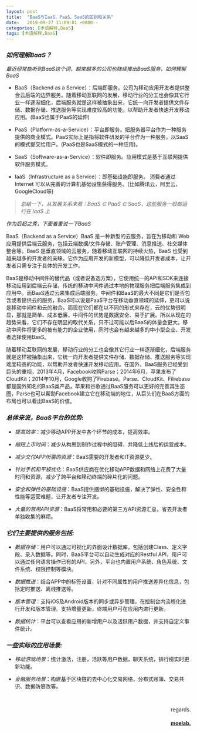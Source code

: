 ```yaml
---
layout: post
title:  "BaaS与IaaS、PaaS、SaaS的区别和关系"
date:   2019-09-27 11:09:01 +0800--
categories: [术语解释,BaaS]
tags: [术语解释,BaaS]  
---
```


### _如何理解BaaS？_
_最近经常能听到BaaS这个词，越来越多的公司也陆续推出BaaS服务，如何理解BaaS_

- BaaS（Backend as a Service）：后端即服务。公司为移动应用开发者提供整合云后端的边界服务。随着移动互联网的发展，移动行业的分工也会像其它行业一样逐渐细化，后端服务就是这样被抽象出来，它统一向开发者提供文件存储、数据存储、推送服务等实现难度较高的功能，以帮助开发者快速开发移动应用。(BaaS也属于PaaS的延伸)

- PaaS（Platform-as-a-Service）：平台即服务。把服务器平台作为一种服务提供的商业模式。PaaS实际上是指将软件研发的平台作为一种服务，以SaaS的模式提交给用户。(PaaS也是SaaS模式的一种应用)。

- SaaS（Software-as-a-Service）：软件即服务。应用模式是基于互联网提供软件服务模式。

- IaaS（Infrastructure as a Service）：即基础设施即服务。 消费者通过Internet 可以从完善的计算机基础设施获得服务。(比如腾讯云，阿里云，GoogleCloud等)

> _总结一下，从发展关系来看：BaaS ∈ PaaS ∈ SaaS，这些服务一般都运行在 IaaS 上_

_作为后起之秀，下面着重说一下BaaS_

BaaS（Backend as a Service）BaaS 是一种新型的云服务，旨在为移动和 Web 应用提供后端云服务，包括云端数据/文件存储、账户管理、消息推送、社交媒体整合等。BaaS 是垂直领域的云服务，随着移动互联网的持续火热，BaaS 也受到越来越多的开发者的亲睐。它作为应用开发的新模型，可以降低开发者成本，让开发者只需专注于具体的开发工作。

BaaS是移动中间件的替代品（或者说备选方案），它使用统一的API和SDK来连接移动应用到后端云存储，传统的移动中间件通过本地的物理服务把后端服务集成到应用中。而BaaS通过云来集成后端服务。中间件和BaaS的最大不同是它们是否包含或者提供云的服务，BaaS可以说是PaaS平台在移动垂直领域的延伸，更可以说是移动中间件和云的融合。而现在它们都在以不同的形式来存在，云的优势很明显，那就是简单、成本低廉，中间件的优势是数据安全、易于扩展。所以从现在的趋势来看，它们不存在明显的取代关系，只不过可能以后BaaS的体量会更大。移动中间件将更多的被有能力的企业使用，同时也会有越来越多的中小型企业、开发者选择使用BaaS。

随着移动互联网的发展，移动行业的分工也会像其它行业一样逐渐细化，后端服务就是这样被抽象出来，它统一向开发者提供文件存储、数据存储、推送服务等实现难度较高的功能，以帮助开发者快速开发移动应用。在国外，BaaS服务已经受到巨头的重视，2013年4月，Facebook收购Parse；2014年6月，苹果发布了CloudKit；2014年10月，Google收购了Firebase。Parse、CloudKit、Filrebase都是国外知名的BaaS类产品，苹果和谷歌通过BaaS服务可以更好的完善其生态圈，Parse也可以帮助Facebook建立它在移动端的地位，从巨头们在BaaS方面的布局也可以看出BaaS的价值。

### _总体来说，BaaS平台的优势:_

- *提高效率*：减少移动APP开发中各个环节的成本，提高效率。

- *缩短上市时间*：减少从构思到制作过程中的阻碍，并降低上线后的运营成本。

- *减少交付APP所需的资源*：BaaS需要的开发者和IT资源更少。

- *针对手机和平板优化*：BaaS供应商在优化移动APP数据和网络上花费了大量时间和资源，减少了跨平台和移动终端的碎片化的问题。

- *安全和弹性的基础设施*：BaaS提供捆绑的基础设施，解决了弹性、安全性和性能等运营难题，让开发者专注开发。

- *大量的常用API资源*：BaaS将常用和必要的第三方API资源汇总，省去开发者单独收集的麻烦。

### _它们主要提供的服务包括:_

- *数据存储*：用户可以通过可视化的界面设计数据库，包括创建Class、定义字段、录入数据等。同时，BaaS平台可以自动生成对应的Restful API，用户可以通过任何语言操作已有的API，另外，平台也内置用户系统、角色系统、文件系统、权限控制等模块。

- *数据推送*：结合APP中的标签设置，针对不同属性的用户推送差异化信息，包括定时推送、离线推送等。

- *版本管理*：支持iOS及Android版本的同步或异步管理，在控制台内流程化进行开发和版本管理。支持增量更新，终端用户可在应用内进行更新。

- *数据统计*：平台可以查看应用的新增用户以及活跃用户数据，并支持自定义事件统计。

### _一些实际的应用场景:_
- *移动游戏场景*：统计激活，注册，活跃等用户数据，聊天系统，排行榜实时更新功能。

- *金融服务场景*：构建基于区块链的去中心化交易网络，分布式账簿、交易共识、数据防篡改等。


<br>
<p  align="right">regards.</p>
<h4 align="right">
    <a href="https://moelab.net/">
        moelab.
    </a>
</h4>


